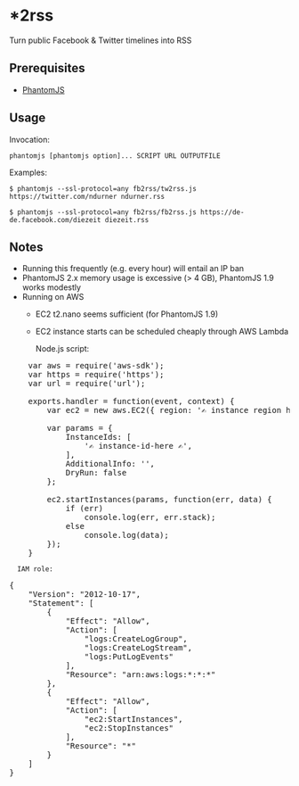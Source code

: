 *2rss
======

Turn public Facebook & Twitter timelines into RSS


Prerequisites
-------------
* [PhantomJS](http://phantomjs.org/)

Usage
-----
Invocation:

    phantomjs [phantomjs option]... SCRIPT URL OUTPUTFILE

Examples:

    $ phantomjs --ssl-protocol=any fb2rss/tw2rss.js https://twitter.com/ndurner ndurner.rss

    $ phantomjs --ssl-protocol=any fb2rss/fb2rss.js https://de-de.facebook.com/diezeit diezeit.rss

Notes
-----
 * Running this frequently (e.g. every hour) will entail an IP ban
 * PhantomJS 2.x memory usage is excessive (> 4 GB), PhantomJS 1.9 works modestly
 * Running on AWS
    * EC2 t2.nano seems sufficient (for PhantomJS 1.9)
    * EC2 instance starts can be scheduled cheaply through AWS Lambda
      
      Node.js script:
<pre>
    var aws = require('aws-sdk');
    var https = require('https');
    var url = require('url');
    
    exports.handler = function(event, context) {
        var ec2 = new aws.EC2({ region: '&#x270D; instance region here &#x270D;' });
        
        var params = {
            InstanceIds: [
                '&#x270D; instance-id-here &#x270D;',
            ],
            AdditionalInfo: '',
            DryRun: false
        };
        
        ec2.startInstances(params, function(err, data) {
            if (err)
                console.log(err, err.stack);
            else
                console.log(data);
        });    
    }
</pre>    
      IAM role:
<pre>
{
    "Version": "2012-10-17",
    "Statement": [
        {
            "Effect": "Allow",
            "Action": [
                "logs:CreateLogGroup",
                "logs:CreateLogStream",
                "logs:PutLogEvents"
            ],
            "Resource": "arn:aws:logs:*:*:*"
        },
        {
            "Effect": "Allow",
            "Action": [
                "ec2:StartInstances",
                "ec2:StopInstances"
            ],
            "Resource": "*"
        }
    ]
}
</pre>
